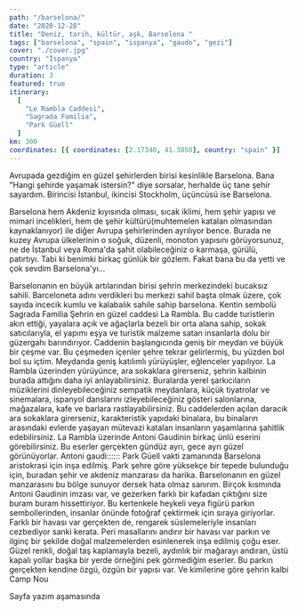 ```yaml
---
path: "/barselona/"
date: "2020-12-28"
title: "Deniz, tarih, kültür, aşk, Barselona "
tags: ["barselona", "spain", "ispanya", "gaudo", "gezi"]
cover: "./cover.jpg"
country: "İspanya"
type: "article"
duration: 3
featured: true
itinerary:
  [
    "Le Rambla Caddesi",
    "Sagrada Familia",
    "Park Güell"
  ]
km: 300
coordinates: [{ coordinates: [2.17340, 41.3850], country: "spain" }]
---
```


Avrupada gezdiğim en güzel şehirlerden birisi kesinlikle Barselona. Bana "Hangi şehirde yaşamak istersin?" diye sorsalar, herhalde üç tane şehir sayardım. Birincisi İstanbul, ikincisi Stockholm, üçüncüsü ise Barselona.

Barselona hem Akdeniz kıyısında olması, sıcak iklimi, hem şehir yapısı ve mimari incelikleri, hem de şehir kültürü(muhtemelen katalan olmasından kaynaklanıyor) ile diğer Avrupa şehirlerinden ayrılıyor bence. Burada ne kuzey Avrupa ülkelerinin o soğuk, düzenli, monoton yapısını görüyorsunuz, ne de İstanbul veya Roma'da şahit olabileceğiniz o karmaşa, gürülü, patırtıyı. Tabi ki benimki birkaç günlük bir gözlem. Fakat bana bu da yetti ve çok sevdim Barselona'yı...

Barselonanın en büyük artılarından birisi şehrin merkezindeki bucaksız sahili. Barceloneta adını verdikleri bu merkezi sahil başta olmak üzere, çok sayıda incecik kumlu ve kalabalık sahile sahip barselona. 
<rehype-image src="20141021_130746.jpg"></rehype-image>
Kentin sembolü Sagrada Familia
<rehype-image src="20141021_152713.jpg"></rehype-image>
<rehype-image src="20141021_153510.jpg"></rehype-image>
<rehype-image src="20141021_153721.jpg"></rehype-image>
<rehype-image src="20141021_153920.jpg"></rehype-image>
<rehype-image src="20141021_154209.jpg"></rehype-image>
<rehype-image src="20141021_154230.jpg"></rehype-image>
<rehype-image src="20141021_154248.jpg"></rehype-image>
<rehype-image src="20141021_154413.jpg"></rehype-image>
<rehype-image src="20141021_154832.jpg"></rehype-image>
<rehype-image src="20141021_155024.jpg"></rehype-image>
 Şehrin en güzel caddesi La Rambla. Bu cadde turistlerin akın ettiği, yayalara açık ve ağaçlarla bezeli bir orta alana sahip, sokak satıcılarıyla, el yapımı eşya ve turistik malzeme satan insanlarla dolu bir güzergahı barındırıyor. Caddenin başlangıcında geniş bir meydan ve büyük bir çeşme var. Bu çeşmeden içenler şehre tekrar gelirlermiş, bu yüzden bol bol su içtim. Meydanda geniş katılımlı yürüyüşler, eğlenceler yapılıyor. La Rambla üzerinden yürüyünce, ara sokaklara girerseniz, şehrin kalbinin burada attığını daha iyi anlayabilirsiniz. Buralarda yerel şarkıcıların müziklerini dinleyebileceğiniz sempatik meydanlara, küçük tiyatrolar ve sinemalara, ispanyol danslarını izleyebileceğiniz gösteri salonlarına, mağazalara, kafe ve barlara rastlayabilirsiniz. Bu caddelerden açılan daracık ara sokaklara girerseniz, karakteristik yapıdaki binalara, bu binaların arasındaki evlerde yaşayan mütevazi katalan insanların yaşamlarına şahitlik edebilirsiniz. 
 La Rambla üzerinde Antoni Gaudinin birkaç ünlü eserini görebilirsiniz. Bu eserler gerçekten gündüz ayrı, gece ayrı güzel görünüyorlar.
<rehype-image src="IMG_1073.jpg"></rehype-image>
Antoni gaudi::::::
Park Güell vakti zamanında Barselona aristokrasi için inşa edilmiş. Park şehre göre yüksekçe bir tepede bulunduğu için, buradan şehir ve akdeniz manzarası da harika. Barselonanın en güzel manzarasını bu bölge sunuyor dersek hata olmaz sanırım.
<rehype-image src="20141021_174545.jpg"></rehype-image>
Birçok kısmında Antoni Gaudinin imzası var, ve gezerken farklı bir kafadan çıktığını size buram buram hissettiriyor. 
<rehype-image src="20141021_175217.jpg"></rehype-image>
<rehype-image src="20141021_180021.jpg"></rehype-image>
Bu kertenkele heykeli veya figürü parkın sembollerinden, insanlar önünde fotoğraf çektirmek için sıraya giriyorlar.
<rehype-image src="20141021_180242.jpg"></rehype-image>
Farklı bir havası var gerçekten de, rengarek süslemeleriyle insanları cezbediyor sanki kerata.
<rehype-image src="20141021_180421.jpg"></rehype-image>
Peri masallarını andırır bir havası var parkın ve ilginç bir şekilde doğal malzemelerden esinlenerek inşa edilmiş çoğu eser.
<rehype-image src="20141021_181435.jpg"></rehype-image>
Güzel renkli, doğal taş kaplamayla bezeli, aydınlık bir mağarayı andıran, üstü kapalı yollar başka bir yerde örneğini pek görmediğim eserler. Bu parkın gerçekten kendine özgü, özgün bir yapısı var.
<rehype-image src="20141021_181512.jpg"></rehype-image>
Ve kimilerine göre şehrin kalbi Camp Nou
<rehype-image src="20141021_203959.jpg"></rehype-image>
<rehype-image src="20141021_223455.jpg"></rehype-image>

<rehype-image src="IMG_1238.jpg"></rehype-image>
<rehype-image src="IMG_1322.jpg"></rehype-image>








Sayfa yazım aşamasında